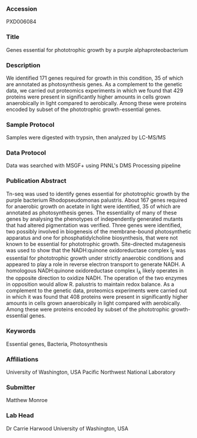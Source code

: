 ### Accession
PXD006084

### Title
Genes essential for phototrophic growth by a purple alphaproteobacterium

### Description
We identified 171 genes required for growth in this condition, 35 of which are annotated as photosynthesis genes. As a complement to the genetic data, we carried out proteomics experiments in which we found that 429 proteins were present in significantly higher amounts in cells grown anaerobically in light compared to aerobically. Among these were proteins encoded by subset of the phototrophic growth-essential genes.

### Sample Protocol
Samples were digested with trypsin, then analyzed by LC-MS/MS

### Data Protocol
Data was searched with MSGF+ using PNNL's DMS Processing pipeline

### Publication Abstract
Tn-seq was used to identify genes essential for phototrophic growth by the purple bacterium Rhodopseudomonas palustris. About 167 genes required for anaerobic growth on acetate in light were identified, 35 of which are annotated as photosynthesis genes. The essentiality of many of these genes by analysing the phenotypes of independently generated mutants that had altered pigmentation was verified. Three genes were identified, two possibly involved in biogenesis of the membrane-bound photosynthetic apparatus and one for phosphatidylcholine biosynthesis, that were not known to be essential for phototrophic growth. Site-directed mutagenesis was used to show that the NADH:quinone oxidoreductase complex I<sub>E</sub> was essential for phototrophic growth under strictly anaerobic conditions and appeared to play a role in reverse electron transport to generate NADH. A homologous NADH:quinone oxidoreductase complex I<sub>A</sub> likely operates in the opposite direction to oxidize NADH. The operation of the two enzymes in opposition would allow R.&#xa0;palustris to maintain redox balance. As a complement to the genetic data, proteomics experiments were carried out in which it was found that 408 proteins were present in significantly higher amounts in cells grown anaerobically in light compared with aerobically. Among these were proteins encoded by subset of the phototrophic growth-essential genes.

### Keywords
Essential genes, Bacteria, Photosynthesis

### Affiliations
University of Washington, USA
Pacific Northwest National Laboratory

### Submitter
Matthew Monroe

### Lab Head
Dr Carrie Harwood
University of Washington, USA


